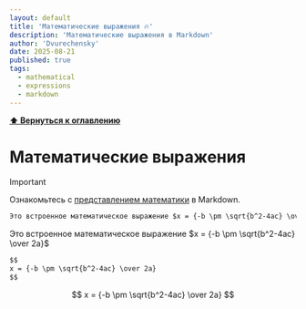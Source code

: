 ```yaml
---
layout: default
title: 'Математические выражения 🔥'
description: 'Математические выражения в Markdown'
author: 'Dvurechensky'
date: 2025-08-21
published: true
tags:
  - mathematical
  - expressions
  - markdown
---
```


**[⬆ Вернуться к оглавлению](../index.md)**

# Математические выражения

> [!IMPORTANT]
> Ознакомьтесь с [представлением математики](https://github.com/Dvurechensky-Docs/MathMarkdown) в Markdown.

```md
Это встроенное математическое выражение $x = {-b \pm \sqrt{b^2-4ac} \over 2a}$
```

Это встроенное математическое выражение $x = {-b \pm \sqrt{b^2-4ac} \over 2a}$

```md
$$
x = {-b \pm \sqrt{b^2-4ac} \over 2a}
$$
```

$$
x = {-b \pm \sqrt{b^2-4ac} \over 2a}
$$
